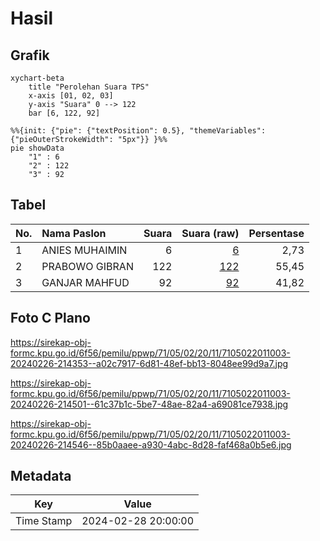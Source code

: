 # Hasil

## Grafik

```mermaid
xychart-beta
    title "Perolehan Suara TPS"
    x-axis [01, 02, 03]
    y-axis "Suara" 0 --> 122
    bar [6, 122, 92]
```

```mermaid
%%{init: {"pie": {"textPosition": 0.5}, "themeVariables": {"pieOuterStrokeWidth": "5px"}} }%%
pie showData
    "1" : 6
    "2" : 122
    "3" : 92
```

## Tabel

| No. | Nama Paslon    | Suara | Suara (raw) | Persentase |
|:--- |:-------------- | -----:| -----------:| ----------:|
| 1   | ANIES MUHAIMIN | 6     | [6][p-1]    | 2,73       |
| 2   | PRABOWO GIBRAN | 122   | [122][p-2]  | 55,45      |
| 3   | GANJAR MAHFUD  | 92    | [92][p-3]   | 41,82      |


[p-1]: https://github.com/gigit-pemilu/pemilu-2024-71-sulawesi-utara/blob/main/pilpres/hitung-suara/sub/71-sulawesi-utara/sub/05-minahasa-selatan/sub/02-tompaso-baru/sub/2011-tompaso-baru-i/sub/003-tps/sub/paslon-1.txt
[p-2]: https://github.com/gigit-pemilu/pemilu-2024-71-sulawesi-utara/blob/main/pilpres/hitung-suara/sub/71-sulawesi-utara/sub/05-minahasa-selatan/sub/02-tompaso-baru/sub/2011-tompaso-baru-i/sub/003-tps/sub/paslon-2.txt
[p-3]: https://github.com/gigit-pemilu/pemilu-2024-71-sulawesi-utara/blob/main/pilpres/hitung-suara/sub/71-sulawesi-utara/sub/05-minahasa-selatan/sub/02-tompaso-baru/sub/2011-tompaso-baru-i/sub/003-tps/sub/paslon-3.txt

## Foto C Plano

https://sirekap-obj-formc.kpu.go.id/6f56/pemilu/ppwp/71/05/02/20/11/7105022011003-20240226-214353--a02c7917-6d81-48ef-bb13-8048ee99d9a7.jpg

https://sirekap-obj-formc.kpu.go.id/6f56/pemilu/ppwp/71/05/02/20/11/7105022011003-20240226-214501--61c37b1c-5be7-48ae-82a4-a69081ce7938.jpg

https://sirekap-obj-formc.kpu.go.id/6f56/pemilu/ppwp/71/05/02/20/11/7105022011003-20240226-214546--85b0aaee-a930-4abc-8d28-faf468a0b5e6.jpg


## Metadata

| Key        | Value               |
| ---------- | ------------------- |
| Time Stamp | 2024-02-28 20:00:00 |



